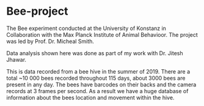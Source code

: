 # Bee-project
The Bee experiment conducted at the University of Konstanz in Collaboration with the Max Planck Institute of Animal Behavioor. The project was led by Prof. Dr. Micheal Smith. 

Data analysis shown here was done as part of my work with Dr. Jitesh Jhawar.

This is data recorded from a bee hive in the summer of 2019. There are a total ~10 000 bees recorded throughout 115 days, about 3000 bees are present in any day. The bees have barcodes on their backs and the camera records at 3 frames per second. As a result we have a huge database of information about the bees location and movement within the hive. 